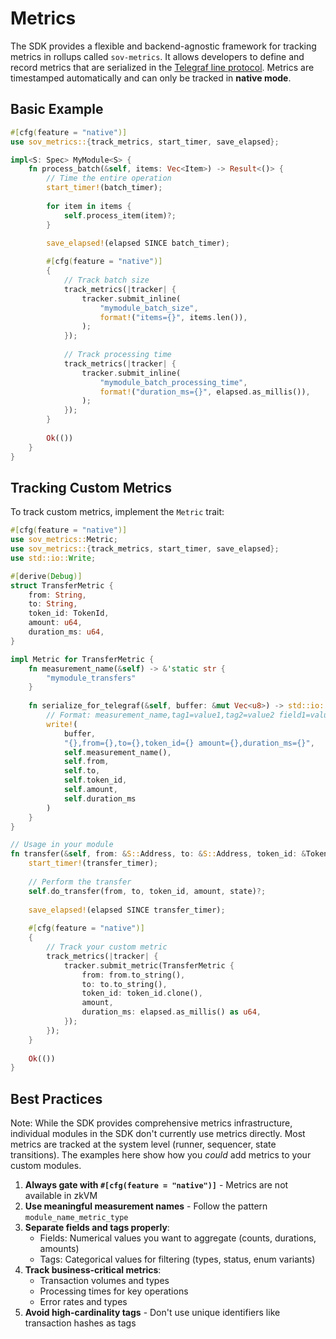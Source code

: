 # Metrics

The SDK provides a flexible and backend-agnostic framework for tracking metrics in rollups called `sov-metrics`. It allows developers to define and record metrics that are serialized in the [Telegraf line protocol](https://docs.influxdata.com/influxdb/cloud/reference/syntax/line-protocol/). Metrics are timestamped automatically and can only be tracked in **native mode**.

## Basic Example

```rust
#[cfg(feature = "native")]
use sov_metrics::{track_metrics, start_timer, save_elapsed};

impl<S: Spec> MyModule<S> {
    fn process_batch(&self, items: Vec<Item>) -> Result<()> {
        // Time the entire operation
        start_timer!(batch_timer);
            
        for item in items {
            self.process_item(item)?;
        }
            
        save_elapsed!(elapsed SINCE batch_timer);

        #[cfg(feature = "native")] 
        {
            // Track batch size
            track_metrics(|tracker| {
                tracker.submit_inline(
                    "mymodule_batch_size",
                    format!("items={}", items.len()),
                );
            });
            
            // Track processing time
            track_metrics(|tracker| {
                tracker.submit_inline(
                    "mymodule_batch_processing_time",
                    format!("duration_ms={}", elapsed.as_millis()),
                );
            });
        }
        
        Ok(())
    }
}
```

## Tracking Custom Metrics

To track custom metrics, implement the `Metric` trait:

```rust
#[cfg(feature = "native")]
use sov_metrics::Metric;
use sov_metrics::{track_metrics, start_timer, save_elapsed};
use std::io::Write;

#[derive(Debug)]
struct TransferMetric {
    from: String,
    to: String,
    token_id: TokenId,
    amount: u64,
    duration_ms: u64,
}

impl Metric for TransferMetric {
    fn measurement_name(&self) -> &'static str {
        "mymodule_transfers"
    }
    
    fn serialize_for_telegraf(&self, buffer: &mut Vec<u8>) -> std::io::Result<()> {
        // Format: measurement_name,tag1=value1,tag2=value2 field1=value1,field2=value2
        write!(
            buffer,
            "{},from={},to={},token_id={} amount={},duration_ms={}",
            self.measurement_name(),
            self.from,
            self.to,
            self.token_id,
            self.amount,
            self.duration_ms
        )
    }
}

// Usage in your module
fn transfer(&self, from: &S::Address, to: &S::Address, token_id: &TokenId, amount: u64, state: &mut impl TxState<S>) -> Result<()> {
    start_timer!(transfer_timer);
    
    // Perform the transfer
    self.do_transfer(from, to, token_id, amount, state)?;
    
    save_elapsed!(elapsed SINCE transfer_timer);
    
    #[cfg(feature = "native")]
    {
        // Track your custom metric
        track_metrics(|tracker| {
            tracker.submit_metric(TransferMetric {
                from: from.to_string(),
                to: to.to_string(),
                token_id: token_id.clone(),
                amount,
                duration_ms: elapsed.as_millis() as u64,
            });
        });
    }
    
    Ok(())
}
```

## Best Practices

Note: While the SDK provides comprehensive metrics infrastructure, individual modules in the SDK don't currently use metrics directly. Most metrics are tracked at the system level (runner, sequencer, state transitions). The examples here show how you *could* add metrics to your custom modules.

1. **Always gate with `#[cfg(feature = "native")]`** - Metrics are not available in zkVM
2. **Use meaningful measurement names** - Follow the pattern `module_name_metric_type`
3. **Separate fields and tags properly**:
   - Fields: Numerical values you want to aggregate (counts, durations, amounts)
   - Tags: Categorical values for filtering (types, status, enum variants)
4. **Track business-critical metrics**:
   - Transaction volumes and types
   - Processing times for key operations
   - Error rates and types
5. **Avoid high-cardinality tags** - Don't use unique identifiers like transaction hashes as tags